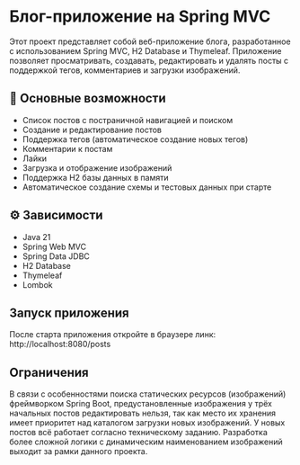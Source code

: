 # Блог-приложение на Spring MVC

Этот проект представляет собой веб-приложение блога, разработанное с использованием Spring MVC, H2 Database и Thymeleaf. Приложение позволяет просматривать, создавать, редактировать и удалять посты с поддержкой тегов, комментариев и загрузки изображений.

## 🚀 Основные возможности

- Список постов с постраничной навигацией и поиском
- Создание и редактирование постов
- Поддержка тегов (автоматическое создание новых тегов)
- Комментарии к постам
- Лайки
- Загрузка и отображение изображений
- Поддержка H2 базы данных в памяти
- Автоматическое создание схемы и тестовых данных при старте

## ⚙️ Зависимости

- Java 21
- Spring Web MVC
- Spring Data JDBC
- H2 Database
- Thymeleaf
- Lombok

## Запуск приложения

После старта приложения откройте в браузере линк: http://localhost:8080/posts

## Ограничения
В связи с особенностями поиска статических ресурсов (изображений) фреймворком Spring Boot,
предустановленные изображения у трёх начальных постов редактировать нельзя, так как место их хранения имеет приоритет над каталогом загрузки новых изображений.
У новых постов всё работает согласно техническому заданию.
Разработка более сложной логики с динамическим наименованием изображений выходит за рамки данного проекта.